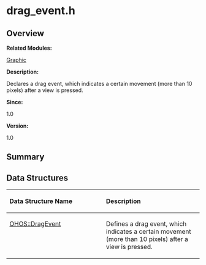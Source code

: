 # drag\_event.h<a name="ZH-CN_TOPIC_0000001054799565"></a>

## **Overview**<a name="section1337313229093524"></a>

**Related Modules:**

[Graphic](Graphic.md)

**Description:**

Declares a drag event, which indicates a certain movement \(more than 10 pixels\) after a view is pressed. 

**Since:**

1.0

**Version:**

1.0

## **Summary**<a name="section1605040841093524"></a>

## Data Structures<a name="nested-classes"></a>

<a name="table1040068476093524"></a>
<table><thead align="left"><tr id="row1967373604093524"><th class="cellrowborder" valign="top" width="50%" id="mcps1.1.3.1.1"><p id="p732196623093524"><a name="p732196623093524"></a><a name="p732196623093524"></a>Data Structure Name</p>
</th>
<th class="cellrowborder" valign="top" width="50%" id="mcps1.1.3.1.2"><p id="p2093504336093524"><a name="p2093504336093524"></a><a name="p2093504336093524"></a>Description</p>
</th>
</tr>
</thead>
<tbody><tr id="row231841140093524"><td class="cellrowborder" valign="top" width="50%" headers="mcps1.1.3.1.1 "><p id="p596584176093524"><a name="p596584176093524"></a><a name="p596584176093524"></a><a href="OHOS-DragEvent.md">OHOS::DragEvent</a></p>
</td>
<td class="cellrowborder" valign="top" width="50%" headers="mcps1.1.3.1.2 "><p id="p1451427125093524"><a name="p1451427125093524"></a><a name="p1451427125093524"></a>Defines a drag event, which indicates a certain movement (more than 10 pixels) after a view is pressed. </p>
</td>
</tr>
</tbody>
</table>

